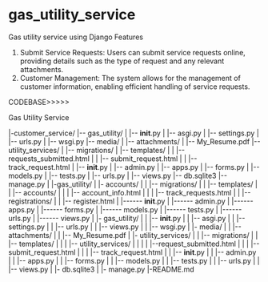 # gas_utility_service
Gas utility service using Django
Features
1. Submit Service Requests: Users can submit service requests online, providing details such as the type of request and any relevant attachments.
2. Customer Management: The system allows for the management of customer information, enabling efficient handling of service requests.

CODEBASE>>>>>

Gas Utility Service

|-customer_service/
|--	gas_utility/
|	        |--	__init__.py
|	        |--	asgi.py
|	        |--	settings.py
|	        |--	urls.py
|	        |--	wsgi.py
|--	media/
|	    |--	attachments/
|			|--	My_Resume.pdf
|--	utility_services/
|	    |--	migrations/
|	    |--	templates/
|	    |	    |-- requests_submitted.html
|	    |	    |-- submit_request.html
|	    |	    |-- track_request.html
|	    |-- __init__.py
|	    |-- admin.py
|	    |-- apps.py
|	    |-- forms.py
|	    |-- models.py
|	    |-- tests.py
|	    |-- urls.py
|	    |-- views.py
|--	db.sqlite3
|--	manage.py
|
|-gas_utility/
|	|- accounts/
|	|	    |--	migrations/
|	|	    |--	templates/
|	|	    	|--	accounts/
|	|	    	|	|--	account_info.html
|	|	    	|	|--	track_requests.html
|	|	    	|--	registrations/
|	|	    		|--	register.html
|	|------ __init__.py
|	|------ admin.py
|	|------ apps.py
|	|------ forms.py
|	|------ models.py
|	|------ tests.py
|	|------ urls.py
|	|------ views.py
|	|- gas_utility/
|	|		|--	__init__.py
|	|		|--	asgi.py
|	|		|--	settings.py
|	|		|--	urls.py
|	|		|--	views.py
|	|		|--	wsgi.py
|	|- media/
|	|		|--	attachments/
|	|				|-- My_Resume.pdf
|	|- utility_services/
|	|		|--	migrations/
|	|		|--	templates/
|	|		|	     |-- utility_services/
|	|		|	     |	        |--request_submitted.html
|	|		|	     |-- submit_request.html
|	|		|	     |-- track_request.html
|	|		|--	__init__.py
|	|		|--	admin.py
|	|		|--	apps.py
|	|		|--	forms.py
|	|		|--	models.py
|	|		|--	tests.py
|	|		|--	urls.py
|	|		|--	views.py
|	|- db.sqlite3
|	|- manage.py
|-README.md	